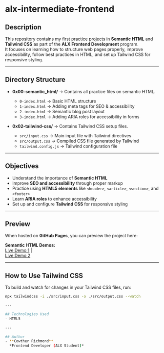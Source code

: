 # alx-intermediate-frontend

## Description
This repository contains my first practice projects in **Semantic HTML** and **Tailwind CSS** as part of the **ALX Frontend Development** program.  
It focuses on learning how to structure web pages properly, improve accessibility, follow best practices in HTML, and set up Tailwind CSS for responsive styling.

---

## Directory Structure
- **0x00-semantic_html/** → Contains all practice files on semantic HTML.  
  - `0-index.html` → Basic HTML structure  
  - `1-index.html` → Adding meta tags for SEO & accessibility  
  - `2-index.html` → Semantic blog post layout  
  - `3-index.html` → Adding ARIA roles for accessibility in forms  

- **0x02-tailwind-css/** → Contains Tailwind CSS setup files.  
  - `src/input.css` → Main input file with Tailwind directives  
  - `src/output.css` → Compiled CSS file generated by Tailwind  
  - `tailwind.config.js` → Tailwind configuration file  

---

## Objectives
- Understand the importance of **Semantic HTML**  
- Improve **SEO and accessibility** through proper markup  
- Practice using **HTML5 elements** like `<header>`, `<article>`, `<section>`, and `<footer>`  
- Learn **ARIA roles** to enhance accessibility  
- Set up and configure **Tailwind CSS** for responsive styling  

---

## Preview
When hosted on **GitHub Pages**, you can preview the project here:  

**Semantic HTML Demos:**  
[Live Demo 1](https://xorla01.github.io/alx-intermediate-frontend/0x00-semantic_html/2-index.html) |  
[Live Demo 2](https://xorla01.github.io/alx-intermediate-frontend/0x00-semantic_html/3-index.html)  

---

## How to Use Tailwind CSS
To build and watch for changes in your Tailwind CSS files, run:  

```bash
npx tailwindcss -i ./src/input.css -o ./src/output.css --watch

---

## Technologies Used
- HTML5
   
---

## Author
- **Cowther Richmond**  
  *Frontend Developer (ALX Student)*  

